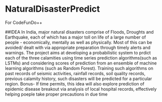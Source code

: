 # NaturalDisasterPredict
For CodeFunDo++

##IDEA
In India, major natural disasters comprise of Floods, Droughts and Earthquake, each of which has a major toll on life of a large number of people - economically, mentally as well as physically. Most of this can be avoided/ dealt with via appropriate preparation through timely alerts and warnings.
The project aims at developing a probabilistic system to prdict each of the three calamities using time series prediction algorithms(such as LSTMs) and considering scores of prediction from an ensemble of machine learning algorithms (such as Random Forest). 
Training such algorithms on past records of seismic activities, rainfall records, soil quality records, previous calamity history, such disasters will be predicted for a particular region.
Bonus- If time permits, this idea will also explore prediction of epidemic disease breakout via analysis of local hospital records, effectively helping poeple take proper precautions in due time
